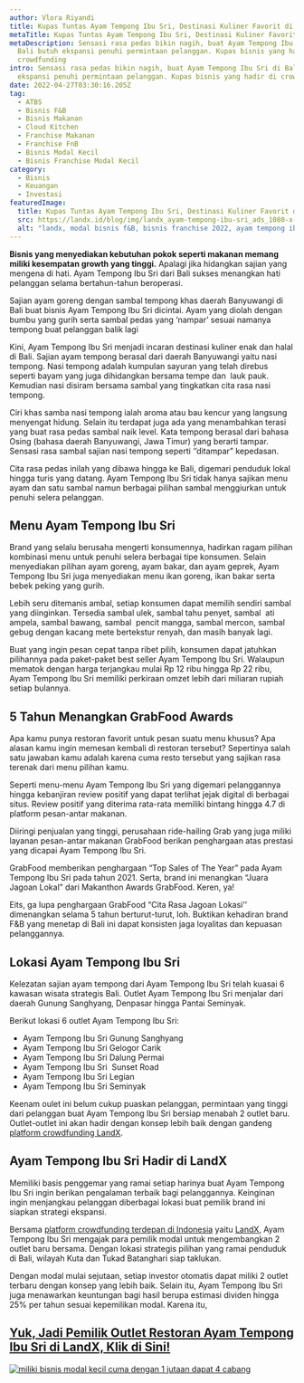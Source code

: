 ```yaml
---
author: Vlora Riyandi
title: Kupas Tuntas Ayam Tempong Ibu Sri, Destinasi Kuliner Favorit di Bali
metaTitle: Kupas Tuntas Ayam Tempong Ibu Sri, Destinasi Kuliner Favorit di Bali
metaDescription: Sensasi rasa pedas bikin nagih, buat Ayam Tempong Ibu Sri di
  Bali butuh ekspansi penuhi permintaan pelanggan. Kupas bisnis yang hadir di
  crowdfunding
intro: Sensasi rasa pedas bikin nagih, buat Ayam Tempong Ibu Sri di Bali butuh
  ekspansi penuhi permintaan pelanggan. Kupas bisnis yang hadir di crowdfunding
date: 2022-04-27T03:30:16.205Z
tag:
  - ATBS
  - Bisnis F&B
  - Bisnis Makanan
  - Cloud Kitchen
  - Franchise Makanan
  - Franchise FnB
  - Bisnis Modal Kecil
  - Bisnis Franchise Modal Kecil
category:
  - Bisnis
  - Keuangan
  - Investasi
featuredImage:
  title: Kupas Tuntas Ayam Tempong Ibu Sri, Destinasi Kuliner Favorit di Bali | LandX
  src: https://landx.id/blog/img/landx_ayam-tempong-ibu-sri_ads_1080-x-565px_02.png
  alt: "landx, modal bisnis f&B, bisnis franchise 2022, ayam tempong ibu sri "
---
```

**Bisnis yang menyediakan kebutuhan pokok seperti makanan memang miliki kesempatan growth yang tinggi.** Apalagi jika hidangkan sajian yang mengena di hati. Ayam Tempong Ibu Sri dari Bali sukses menangkan hati pelanggan selama bertahun-tahun beroperasi.

Sajian ayam goreng dengan sambal tempong khas daerah Banyuwangi di Bali buat bisnis Ayam Tempong Ibu Sri dicintai. Ayam yang diolah dengan bumbu yang gurih serta sambal pedas yang ‘nampar’ sesuai namanya tempong buat pelanggan balik lagi

Kini, Ayam Tempong Ibu Sri menjadi incaran destinasi kuliner enak dan halal di Bali. Sajian ayam tempong berasal dari daerah Banyuwangi yaitu nasi tempong. Nasi tempong adalah kumpulan sayuran yang telah direbus seperti bayam yang juga dihidangkan bersama tempe dan  lauk pauk. Kemudian nasi disiram bersama sambal yang tingkatkan cita rasa nasi tempong.

Ciri khas samba nasi tempong ialah aroma atau bau kencur yang langsung menyengat hidung. Selain itu terdapat juga ada yang menambahkan terasi yang buat rasa pedas sambal naik level. Kata tempong berasal dari bahasa Osing (bahasa daerah Banyuwangi, Jawa Timur) yang berarti tampar. Sensasi rasa sambal sajian nasi tempong seperti ‘’ditampar” kepedasan.

Cita rasa pedas inilah yang dibawa hingga ke Bali, digemari penduduk lokal hingga turis yang datang. Ayam Tempong Ibu Sri tidak hanya sajikan menu ayam dan satu sambal namun berbagai pilihan sambal menggiurkan untuk penuhi selera pelanggan.

## Menu Ayam Tempong Ibu Sri

Brand yang selalu berusaha mengerti konsumennya, hadirkan ragam pilihan kombinasi menu untuk penuhi selera berbagai tipe konsumen. Selain menyediakan pilihan ayam goreng, ayam bakar, dan ayam geprek, Ayam Tempong Ibu Sri juga menyediakan menu ikan goreng, ikan bakar serta bebek peking yang gurih.

Lebih seru ditemanis ambal, setiap konsumen dapat memilih sendiri sambal yang diinginkan. Tersedia sambal ulek, sambal tahu penyet, sambal  ati ampela, sambal bawang, sambal  pencit mangga, sambal mercon, sambal gebug dengan kacang mete bertekstur renyah, dan masih banyak lagi.

Buat yang ingin pesan cepat tanpa ribet pilih, konsumen dapat jatuhkan pilihannya pada paket-paket best seller Ayam Tempong Ibu Sri. Walaupun mematok dengan harga terjangkau mulai Rp 12 ribu hingga Rp 22 ribu, Ayam Tempong Ibu Sri memiliki perkiraan omzet lebih dari miliaran rupiah setiap bulannya.

## 5 Tahun Menangkan GrabFood Awards

Apa kamu punya restoran favorit untuk pesan suatu menu khusus? Apa alasan kamu ingin memesan kembali di restoran tersebut? Sepertinya salah satu jawaban kamu adalah karena cuma resto tersebut yang sajikan rasa terenak dari menu pilihan kamu.

Seperti menu-menu Ayam Tempong Ibu Sri yang digemari pelanggannya hingga kebanjiran review positif yang dapat terlihat jejak digital di berbagai situs. Review positif yang diterima rata-rata memiliki bintang hingga 4.7 di platform pesan-antar makanan.

Diiringi penjualan yang tinggi, perusahaan ride-hailing Grab yang juga miliki layanan pesan-antar makanan GrabFood berikan penghargaan atas prestasi yang dicapai Ayam Tempong Ibu Sri.

GrabFood memberikan penghargaan “Top Sales of The Year” pada Ayam Tempong Ibu Sri pada tahun 2021. Serta, brand ini menangkan “Juara Jagoan Lokal” dari Makanthon Awards GrabFood. Keren, ya!

Eits, ga lupa penghargaan GrabFood “Cita Rasa Jagoan Lokasi’’ dimenangkan selama 5 tahun berturut-turut, loh. Buktikan kehadiran brand F&B yang menetap di Bali ini dapat konsisten jaga loyalitas dan kepuasan pelanggannya.

## Lokasi Ayam Tempong Ibu Sri

Kelezatan sajian ayam tempong dari Ayam Tempong Ibu Sri telah kuasai 6 kawasan wisata strategis Bali. Outlet Ayam Tempong Ibu Sri menjalar dari daerah Gunung Sanghyang, Denpasar hingga Pantai Seminyak.

Berikut lokasi 6 outlet Ayam Tempong Ibu Sri:

* Ayam Tempong Ibu Sri Gunung Sanghyang
* Ayam Tempong Ibu Sri Gelogor Carik
* Ayam Tempong Ibu Sri Dalung Permai
* Ayam Tempong Ibu Sri  Sunset Road
* Ayam Tempong Ibu Sri Legian
* Ayam Tempong Ibu Sri Seminyak

Keenam oulet ini belum cukup puaskan pelanggan, permintaan yang tinggi dari pelanggan buat Ayam Tempong Ibu Sri bersiap menabah 2 outlet baru. Outlet-outlet ini akan hadir dengan konsep lebih baik dengan gandeng [platform crowdfunding LandX](https://landx.id/project/ATBS).

## Ayam Tempong Ibu Sri Hadir di LandX

Memiliki basis penggemar yang ramai setiap harinya buat Ayam Tempong Ibu Sri ingin berikan pengalaman terbaik bagi pelanggannya. Keinginan ingin menjangkau pelanggan diberbagai lokasi buat pemilik brand ini siapkan strategi ekspansi.

Bersama [platform crowdfunding terdepan di Indonesia](https://landx.id/) yaitu [LandX](https://landx.id/project/ATBS), Ayam Tempong Ibu Sri mengajak para pemilik modal untuk mengembangkan 2 outlet baru bersama. Dengan lokasi strategis pilihan yang ramai penduduk di Bali, wilayah Kuta dan Tukad Batanghari siap taklukan.

Dengan modal mulai sejutaan, setiap investor otomatis dapat miliki 2 outlet terbaru dengan konsep yang lebih baik. Selain itu, Ayam Tempong Ibu Sri juga menawarkan keuntungan bagi hasil berupa estimasi dividen hingga 25% per tahun sesuai kepemilikan modal. Karena itu, 

## [Yuk, Jadi Pemilik Outlet Restoran Ayam Tempong Ibu Sri di LandX, Klik di Sini!](https://landx.id/project/?utm_source=Blog&utm_medium=organic+keyword&utm_campaign=blog&utm_id=Blog)

[![miliki bisnis modal kecil cuma dengan 1 jutaan dapat 4 cabang ](https://accountgram-production.sfo2.cdn.digitaloceanspaces.com/landx_ghost/2021/11/jadi-owner-bisnis-hanya-1-jutaan-dengan-cuan-yang-sangat-menjanjikan.png)](https://landx.id/project/?utm_source=Blog&utm_medium=organic+keyword&utm_campaign=blog&utm_id=Blog)